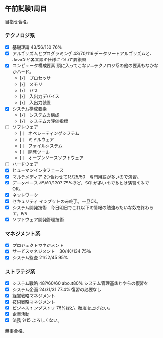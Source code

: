 ## 午前試験1周目
目指せ合格。
### テクノロジ系
- [x] 基礎理論 43/56/150 76%
- [x] アルゴリズムとプログラミング 43/70/116 データソートアルゴリズムと、Javaなど各言語の仕様について要復習
- [x] コンピュータ構成要素 頭に入ってこない...テクノロジ系の他の要素もなかなかハード。
    - [x]　プロセッサ
    - [x]　メモリ
    - [x]　バス
    - [x]　入出力デバイス
    - [x]　入出力装置
- [x] システム構成要素
    - [x]　システムの構成
    - [x]　システムの評価指標
- [ ] ソフトウェア
    - [ ]　オペレーティングシステム
    - [ ]　ミドルウェア
    - [ ]　ファイルシステム
    - [ ]　開発ツール
    - [ ]　オープンソースソフトウェア
- [ ] ハードウェア
- [x] ヒューマンインタフェース
- [x] マルチメディア 2つ合わせて18/25/50　専門用語が多いので演習。
- [x] データベース 45/60/120? 75%ほど。SQLが多いのであとは演習のみでOK。
- [x] ネットワーク
- [x] セキュリティ インプットのみ終了。一旦OK。
- [x] システム開発技術　今日明日でこれ以下の情報の勉強みたいな奴を終わらす。6/5
- [x] ソフトウェア開発管理技術
### マネジメント系
- [x] プロジェクトマネジメント
- [x] サービスマネジメント　30/40/134 75％ 
- [x] システム監査  21/22/45 95%　
### ストラテジ系
- [x] システム戦略 48?/60/60 about80% システム管理基準とやらの復習を
- [x] システム企画 24/31/31 77.4% 復習の必要なし
- [x] 経営戦略マネジメント
- [x] 技術戦略マネジメント
- [x] ビジネスインダストリ 75%ほど。確度を上げたい。
- [x] 企業活動
- [x] 法務 9/15 よろしくない。

無事合格。